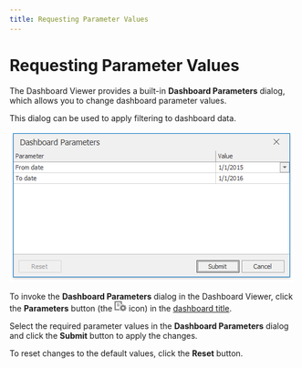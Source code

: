 ```yaml
---
title: Requesting Parameter Values
---
```

# Requesting Parameter Values
The Dashboard Viewer provides a built-in **Dashboard Parameters** dialog, which allows you to change dashboard parameter values. 

This dialog can be used to apply filtering to dashboard data.

![Parameters_DashboardParametersDialog_Win](../../../images/img21815.png)

To invoke the **Dashboard Parameters** dialog in the Dashboard Viewer, click the **Parameters** button (the ![Parameters_ParametersButtonWin_Title](../../../images/img21814.png) icon) in the [dashboard title](../data-presentation/dashboard-layout.md).

Select the required parameter values in the **Dashboard Parameters** dialog and click the **Submit** button to apply the changes.

To reset changes to the default values, click the **Reset** button.